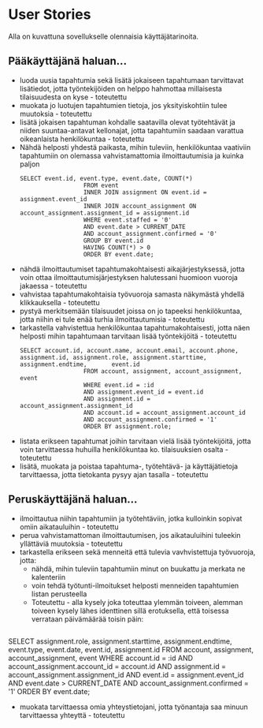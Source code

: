 # User Stories

Alla on kuvattuna sovellukselle olennaisia käyttäjätarinoita.

## Pääkäyttäjänä haluan...

* luoda uusia tapahtumia sekä lisätä jokaiseen tapahtumaan tarvittavat lisätiedot, jotta työntekijöiden on helppo hahmottaa millaisesta tilaisuudesta on kyse - toteutettu
* muokata jo luotujen tapahtumien tietoja, jos yksityiskohtiin tulee muutoksia - toteutettu
* lisätä jokaisen tapahtuman kohdalle saatavilla olevat työtehtävät ja niiden suuntaa-antavat kellonajat, jotta tapahtumiin saadaan varattua oikeanlaista henkilökuntaa - toteutettu
* Nähdä helposti yhdestä paikasta, mihin tuleviin, henkilökuntaa vaativiin tapahtumiin on olemassa vahvistamattomia ilmoittautumisia ja kuinka paljon
  ```
  SELECT event.id, event.type, event.date, COUNT(*) 
                    FROM event 
                    INNER JOIN assignment ON event.id = assignment.event_id 
                    INNER JOIN account_assignment ON account_assignment.assignment_id = assignment.id 
                    WHERE event.staffed = '0' 
                    AND event.date > CURRENT_DATE 
                    AND account_assignment.confirmed = '0' 
                    GROUP BY event.id 
                    HAVING COUNT(*) > 0 
                    ORDER BY event.date;
   ```
* nähdä ilmoittautumiset tapahtumakohtaisesti aikajärjestyksessä, jotta voin ottaa ilmoittautumisjärjestyksen halutessani huomioon vuoroja jakaessa - toteutettu
* vahvistaa tapahtumakohtaisia työvuoroja samasta näkymästä yhdellä klikkauksella - toteutettu
* pystyä merkitsemään tilaisuudet joissa on jo tapeeksi henkilökuntaa, jotta niihin ei tule enää turhia ilmoittautumisia - toteutettu 
* tarkastella vahvistettua henkilökuntaa tapahtumakohtaisesti, jotta näen helposti mihin tapahtumaan tarvitaan lisää työntekijöitä - toteutettu
  ```
  SELECT account.id, account.name, account.email, account.phone, assignment.id, assignment.role, assignment.starttime, assignment.endtime,       event.id 
                    FROM account, assignment, account_assignment, event 
                    WHERE event.id = :id 
                    AND assignment.event_id = event.id 
                    AND assignment.id = account_assignment.assignment_id 
                    AND account.id = account_assignment.account_id 
                    AND account_assignment.confirmed = '1' 
                    ORDER BY assignment.role;
  ```
* listata erikseen tapahtumat joihin tarvitaan vielä lisää työntekijöitä, jotta voin tarvittaessa huhuilla henkilökuntaa ko. tilaisuuksien osalta - toteutettu
* lisätä, muokata ja poistaa tapahtuma-, työtehtävä- ja käyttäjätietoja tarvittaessa, jotta tietokanta pysyy ajan tasalla - toteutettu

## Peruskäyttäjänä haluan...

* ilmoittautua niihin tapahtumiin ja työtehtäviin, jotka kulloinkin sopivat omiin aikatauluihin - toteutettu
* perua vahvistamattoman ilmoittautumisen, jos aikatauluihini tuleekin yllättäviä muutoksia - toteutettu
* tarkastella erikseen sekä menneitä että tulevia vavhvistettuja työvuoroja, jotta:  
  - nähdä, mihin tuleviin tapahtumiin minut on buukattu ja merkata ne kalenteriin 
  - voin tehdä työtunti-ilmoitukset helposti menneiden tapahtumien listan perusteella
  - Toteutettu - alla kysely joka toteuttaa ylemmän toiveen, alemman toiveen kysely lähes identtinen sillä erotuksella, että toisessa verrataan päivämäärää toisin päin:
  ```
SELECT assignment.role, assignment.starttime, assignment.endtime, event.type, event.date, event.id, assignment.id 
                    FROM account, assignment, account_assignment, event 
                    WHERE account.id = :id
                    AND account_assignment.account_id = account.id 
                    AND assignment.id = account_assignment.assignment_id 
                    AND event.id = assignment.event_id 
                    AND event.date > CURRENT_DATE 
                    AND account_assignment.confirmed = '1' 
                    ORDER BY event.date;
* muokata tarvittaessa omia yhteystietojani, jotta työnantaja saa minuun tarvittaessa yhteyttä - toteutettu
